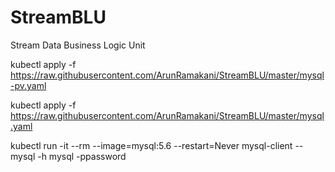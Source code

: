 # StreamBLU
Stream Data Business Logic Unit



kubectl apply -f https://raw.githubusercontent.com/ArunRamakani/StreamBLU/master/mysql-pv.yaml

kubectl apply -f https://raw.githubusercontent.com/ArunRamakani/StreamBLU/master/mysql.yaml

kubectl run -it --rm --image=mysql:5.6 --restart=Never mysql-client -- mysql -h mysql -ppassword






